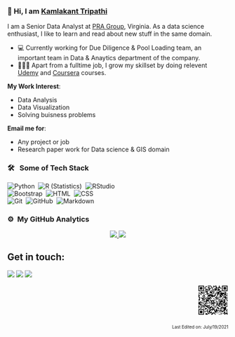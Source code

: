 ### 👋 Hi, I am [Kamlakant Tripathi](https://kktripathi.github.io)

I am a Senior Data Analyst at [PRA Group](https://www.pragroup.com), Virginia. As a data science enthusiast, I like to learn and read about new stuff in the same domain.


- 💻 Currently working for Due Diligence & Pool Loading team, an important team in Data & Anaytics department of the company.
- 👨🏽‍💻 Apart from a fulltime job, I grow my skillset by doing relevent [Udemy](https://www.udemy.com/) and [Coursera](https://www.coursera.org/) courses.

**My Work Interest**:
- Data Analysis
- Data Visualization
- Solving buisness problems

 **Email me for**:

- Any project or job
- Research paper work for Data science & GIS domain

### 🛠 &nbsp; Some of Tech Stack
![Python](https://img.shields.io/badge/-Python-05122A?style=flat&logo=python)&nbsp;
![R (Statistics)](https://img.shields.io/badge/-R-05122A?style=flat&logo=R&logoColor=276DC3)&nbsp;
![RStudio](https://img.shields.io/badge/-RStudio-05122A?style=flat&logo=rstudio)\
![Bootstrap](https://img.shields.io/badge/-Bootstrap-05122A?style=flat&logo=bootstrap&logoColor=563D7C)&nbsp;
![HTML](https://img.shields.io/badge/-HTML-05122A?style=flat&logo=HTML5)&nbsp;
![CSS](https://img.shields.io/badge/-CSS-05122A?style=flat&logo=CSS3&logoColor=1572B6)\
![Git](https://img.shields.io/badge/-Git-05122A?style=flat&logo=git)&nbsp;
![GitHub](https://img.shields.io/badge/-GitHub-05122A?style=flat&logo=github)&nbsp;
![Markdown](https://img.shields.io/badge/-Markdown-05122A?style=flat&logo=markdown)

### ⚙️ &nbsp;My GitHub Analytics
<p align="center">
<a href="https://github.com/kktripathi">
  <img height="180em" src="https://github-readme-stats-eight-theta.vercel.app/api?username=kktripathi&show_icons=true&theme=algolia&include_all_commits=true&count_private=true"/>
  <img height="180em" src="https://github-readme-stats-eight-theta.vercel.app/api/top-langs/?username=kktripathi&layout=compact&langs_count=8&theme=algolia"/>
</a>
</p>

<!--
<p align="center">
  <img alt="Github Stats of K.K. Tripathi" src="https://github-readme-stats.vercel.app/api?username=kktripathi&show_icons=true&theme=radical">
</p>
-->
## Get in touch:

<p align = "center">
  
[<img src="https://img.shields.io/badge/linkedin-%2312100E.svg?&style=for-the-badge&logo=linkedin&logoColor=white&color=black" />](https://www.linkedin.com/in/kkt/)
[<img src ="https://img.shields.io/badge/website-%23.svg?&style=for-the-badge&logo=www&logoColor=white%22&color=black">](https://kktripathi.github.io)
[<img src="https://img.shields.io/badge/twitter-%231DA1F2.svg?&style=for-the-badge&logo=twitter&logoColor=white&color=black" />](https://twitter.com/kkt_tweet) 

</p>

<p align="right">
<img width="70" height="70" src="qrcode_linkedin.jpg">
</p>

<p align = "right">
<sub> <sup> Last Edited on: July/19/2021 
      </sup>
</sub>                                                                                                                
</p>
